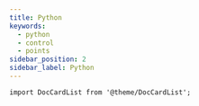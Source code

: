 ```yaml
---
title: Python
keywords:
  - python
  - control
  - points
sidebar_position: 2
sidebar_label: Python
---
```


```mdx-code-block
import DocCardList from '@theme/DocCardList';
```

<DocCardList />
